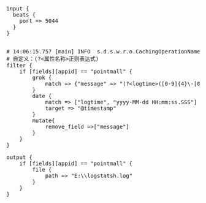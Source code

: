 <pre>
input {
  beats {
    port => 5044
  }
}


# 14:06:15.757 [main] INFO  s.d.s.w.r.o.CachingOperationNameGenerator - Generating unique operation named: getListUsingPOST_2
# 自定义：(?&lt;属性名称&gt;正则表达式)
filter {
	if [fields][appid] == "pointmall" {
		grok {
			match => {"message" => "(?&lt;logtime&gt;([0-9]{4}\-[0-9]{2}\-[0-9]{2}\s+[0-9]{2}:[0-9]{2}:[0-9]{2}+\.+[0-9]{3})) \[(?&lt;thread&gt;.*)\] %{LOGLEVEL:logLevel}  %{NOTSPACE:logger} - %{GREEDYDATA:msginfo}"}
		}
		date {
			match => ["logtime", "yyyy-MM-dd HH:mm:ss.SSS"]
			target => "@timestamp"
		}
		mutate{
			remove_field =>["message"]
		}
	}
}

output {
	if [fields][appid] == "pointmall" {
		file {
			path => "E:\\logstatsh.log"
		}
	}
}
</pre>
